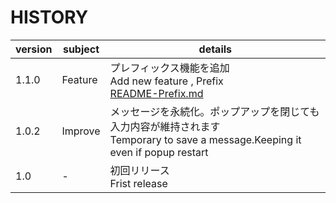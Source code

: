# HISTORY

|version|subject|details|
|-|-|-|
|1.1.0|Feature|プレフィックス機能を追加<BR>Add new feature , Prefix<BR>[README-Prefix.md](README-Prefix.md)|
|1.0.2|Improve|メッセージを永続化。ポップアップを閉じても入力内容が維持されます<BR>Temporary to save a message.Keeping it even if popup restart|
|1.0|-|初回リリース<BR>Frist release|